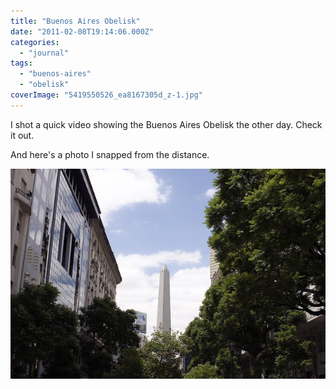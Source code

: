 ```yaml
---
title: "Buenos Aires Obelisk"
date: "2011-02-08T19:14:06.000Z"
categories: 
  - "journal"
tags: 
  - "buenos-aires"
  - "obelisk"
coverImage: "5419550526_ea8167305d_z-1.jpg"
---
```


I shot a quick video showing the Buenos Aires Obelisk the other day. Check it out.

And here's a photo I snapped from the distance.

[![](images/5419550526_ea8167305d_z-1.jpg "Buenos Aires Obelisk")](http://www.migratorynerd.com/wordpress/wp-content/uploads/2011/02/5419550526_ea8167305d_z-1.jpg)
